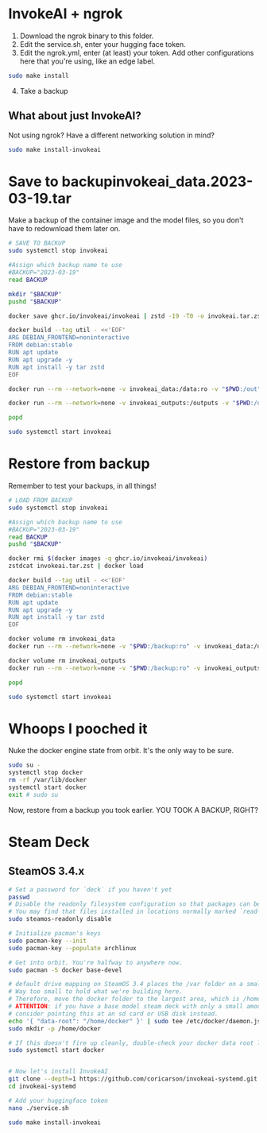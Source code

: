 # InvokeAI + ngrok

1. Download the ngrok binary to this folder.
1. Edit the service.sh, enter your hugging face token.
1. Edit the ngrok.yml, enter (at least) your token. Add other configurations here that you're using, like an edge label.

```bash
sudo make install
```

4. Take a backup

## What about just InvokeAI?
Not using ngrok? Have a different networking solution in mind?

```bash
sudo make install-invokeai
```

# Save to backupinvokeai_data.2023-03-19.tar
Make a backup of the container image and the model files, so you don't have to redownload them later on.

```bash
# SAVE TO BACKUP
sudo systemctl stop invokeai

#Assign which backup name to use
#BACKUP="2023-03-19"
read BACKUP

mkdir "$BACKUP"
pushd "$BACKUP"

docker save ghcr.io/invokeai/invokeai | zstd -19 -T0 -o invokeai.tar.zst

docker build --tag util - <<'EOF'
ARG DEBIAN_FRONTEND=noninteractive
FROM debian:stable
RUN apt update
RUN apt upgrade -y
RUN apt install -y tar zstd
EOF

docker run --rm --network=none -v invokeai_data:/data:ro -v "$PWD:/out" util bash -c 'tar cv /data -f - | zstd -19 -T0 /out/invokeai_data.tar.zst'

docker run --rm --network=none -v invokeai_outputs:/outputs -v "$PWD:/out" util bash -c 'tar cv /outputs -f - | zstd -19 -T0 /out/invokeai_outputs.tar.zst'

popd

sudo systemctl start invokeai
```

# Restore from backup
Remember to test your backups, in all things!

```bash
# LOAD FROM BACKUP
sudo systemctl stop invokeai

#Assign which backup name to use
#BACKUP="2023-03-19"
read BACKUP
pushd "$BACKUP"

docker rmi $(docker images -q ghcr.io/invokeai/invokeai)
zstdcat invokeai.tar.zst | docker load

docker build --tag util - <<'EOF'
ARG DEBIAN_FRONTEND=noninteractive
FROM debian:stable
RUN apt update
RUN apt upgrade -y
RUN apt install -y tar zstd
EOF

docker volume rm invokeai_data
docker run --rm --network=none -v "$PWD:/backup:ro" -v invokeai_data:/data util bash -c 'zstdcat /backup/invokeai_data.tar.zst | tar xv --strip-components=1 -C /data'

docker volume rm invokeai_outputs
docker run --rm --network=none -v "$PWD:/backup:ro" -v invokeai_outputs:/outputs util bash -c 'zstdcat /backup/invokeai_outputs.tar.zst | tar xv --strip-components=1 -C /outputs'

popd

sudo systemctl start invokeai
```

# Whoops I pooched it
Nuke the docker engine state from orbit. It's the only way to be sure.

```bash
sudo su -
systemctl stop docker
rm -rf /var/lib/docker
systemctl start docker
exit # sudo su
```

Now, restore from a backup you took earlier. 
YOU TOOK A BACKUP, RIGHT?


# Steam Deck
## SteamOS 3.4.x

```bash
# Set a password for `deck` if you haven't yet
passwd
# Disable the readonly filesystem configuration so that packages can be installed.
# You may find that files installed in locations normally marked `read-only` are not guaranteed to persist across SteamOS updates.
sudo steamos-readonly disable

# Initialize pacman's keys
sudo pacman-key --init
sudo pacman-key --populate archlinux

# Get into orbit. You're halfway to anywhere now.
sudo pacman -S docker base-devel

# default drive mapping on SteamOS 3.4 places the /var folder on a small mount.
# Way too small to hold what we're building here.
# Therefore, move the docker folder to the largest area, which is /home.
# ATTENTION: if you have a base model steam deck with only a small amount of eMMC, 
# consider pointing this at an sd card or USB disk instead.
echo '{ "data-root": "/home/docker" }' | sudo tee /etc/docker/daemon.json
sudo mkdir -p /home/docker

# If this doesn't fire up cleanly, double-check your docker data root location
sudo systemctl start docker


# Now let's install InvokeAI
git clone --depth=1 https://github.com/coricarson/invokeai-systemd.git
cd invokeai-systemd

# Add your huggingface token
nano ./service.sh

sudo make install-invokeai
```
